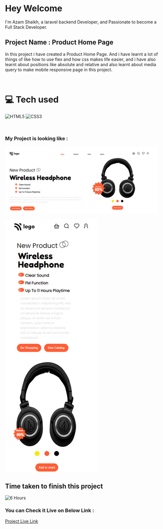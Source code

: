 # Hey Welcome 

I'm Azam Shaikh, a laravel backend Developer, and Passionate to become a Full Stack Developer.

## Project Name : **Product Home Page**

In this project i have created a Product Home Page. And i have learnt a lot of things of like how to use flex and how css makes life easier, and i have also learnt about positions like absolute and relative and also learnt about media query to make mobile responsive page in this project.

</br>

# 💻 Tech used
![HTML5](https://img.shields.io/badge/html5-%23E34F26.svg?style=for-the-badge&logo=html5&logoColor=white) ![CSS3](https://img.shields.io/badge/css3-%231572B6.svg?style=for-the-badge&logo=css3&logoColor=white)

</br>

### My Project is looking like :

![Web Site Image](./screenshot/product-home-page.png)

![Web Site Mobile View Image](./screenshot/product-home-page-mobile.png)

## Time taken to finish this project

![6 Hours](https://img.shields.io/badge/-6%20Hours-orange)

### You can Check it Live on Below Link :

[Project Live Link](https://azam-plant-home-page.netlify.app/)
